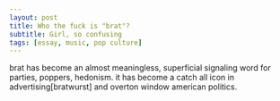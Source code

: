 ```yaml
---
layout: post
title: Who the fuck is "brat"?
subtitle: Girl, so confusing
tags: [essay, music, pop culture]
---
```

brat has become an almost meaningless, superficial signaling word for parties, poppers, hedonism. it has become a catch all icon in advertising[bratwurst] and overton window american politics. 
<!--stackedit_data:
eyJoaXN0b3J5IjpbLTY0MTk0NTk2MSw2NjAyOTU2MzJdfQ==
-->